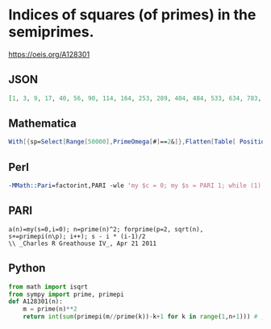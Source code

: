 # Indices of squares \(of primes\) in the semiprimes\.
https://oeis.org/A128301
## JSON
```JSON
[1, 3, 9, 17, 40, 56, 90, 114, 164, 253, 289, 404, 484, 533, 634, 783, 973, 1031, 1233, 1373, 1452, 1683, 1842, 2112, 2483, 2676, 2779, 2995, 3108, 3320, 4124, 4384, 4775, 4926, 5593, 5741, 6172, 6644, 6962, 7448, 7955, 8108, 8978, 9147, 9512, 9697, 10842]
```
## Mathematica
```Mathematica
With[{sp=Select[Range[50000],PrimeOmega[#]==2&]},Flatten[Table[ Position[ sp,Prime[ n]^2],{n,Floor[Sqrt[Length[sp]]]}]]] (* _Harvey P. Dale_, Nov 17 2014 *)
```
## Perl
```Perl
-MMath::Pari=factorint,PARI -wle 'my $c = 0; my $s = PARI 1; while (1) { ++$s; my($sp, $si) = @{factorint($s)}; next if @$sp > 2; next if $si->[0] + (@$si > 1 ? $si->[1] : 0) != 2; ++$c; print "$s => $c" if @$sp == 1}' # _Hugo van der Sanden_, Sep 25 2007
```
## PARI
```PARI
a(n)=my(s=0,i=0); n=prime(n)^2; forprime(p=2, sqrt(n), s+=primepi(n\p); i++); s - i * (i-1)/2
\\ _Charles R Greathouse IV_, Apr 21 2011
```
## Python
```Python
from math import isqrt
from sympy import prime, primepi
def A128301(n):
    m = prime(n)**2
    return int(sum(primepi(m//prime(k))-k+1 for k in range(1,n+1))) # _Chai Wah Wu_, Jul 23 2024
```
